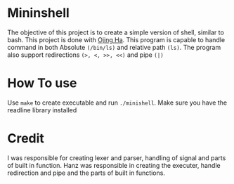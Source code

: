 # Mininshell

The objective of this project is to create a simple version of shell, similar to bash. This project is done with [Ojing Ha](https://github.com/hanzong111). This program is capable to handle command in both Absolute `(/bin/ls)` and relative path `(ls)`. The program also support redirections `(>, <, >>, <<)` and pipe `(|)`

# How To use
Use `make` to create executable and run `./minishell`. Make sure you have the readline library installed

# Credit

I was responsible for creating lexer and parser, handling of signal and parts of built in function.
Hanz was responsible in creating the executer, handle redirection and pipe and the parts of built in functions.

